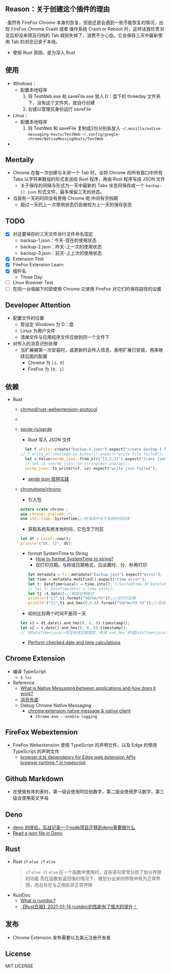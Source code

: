 <!--
 * @Author: your name
 * @Date: 2020-12-29 13:56:09
 * @LastEditTime: 2021-01-16 13:08:15
 * @LastEditors: Please set LastEditors
 * @Description: In User Settings Edit
 * @FilePath: \chrome_extension\README.md
-->
## Reason：关于创建这个插件的理由
  -虽然有 FireFox Chrome 本身的恢复，但是还是会遇到一些不能恢复的情况，出现 FireFox Chrome Crash 或者 操作系统 Crash or Reboot 时，这样话我珍贵浏览后却没来得及归档的 Tab 就损失掉了，浪费不少心血。它会保存三天中最新使用 Tab 的浏览记录于本地。
  - 使用 Rust 原因，是为深入 Rust

## 使用
  - Windows：
    - 配置本地程序
      1. 将 TestWeb.exe 和 saveFile.exe 放入 D：盘下的 threeday 文件夹下，没有这个文件夹，就自行创建
      2. 右键以管理员身份运行 saveFile
  - Linux：
    - 配置本地程序
      1. 将 TestWeb 和 saveFile 复制成2份分别各放入 `~/.mozilla/native-messaging-hosts/TestWeb` `~/.config/google-chrome/NativeMessingHosts/TestWeb`
  - 
## Mentaily
  - Chrome 在每一次创建与关闭一个 Tab 时，会将 Chrome 的所有窗口中所有 Tabs 以字符串数组的形式发送给 Rust 程序，再由 Rust 程序写成 JSON 文件
    - 关于保存的间隔与形式为一天中最新的 Tabs 状态将保存成一个 `backup-[].json` 形式文件，最多保留三天的状态。
  - 当我有一天的时间没有使用 Chrome 呢:中间有空档期
    - 超过一天的上一次使用状态仍会被视为上一天的保存状态
## TODO
  - [x] 对这要保存的三天文件进行文件命名固定
    - backup-1.json：今天-现在的使用状态
    - backup-2.json：昨天-上一次的使用状态
    - backup-3.json：前天-上上次的使用状态
  - [x] Extension Test
  - [x] FireFox Extension Learn
  - [x] 插件名
    - Three Day
  - [ ] Linux Browser Test
  - [ ] 在同一台电脑下的即使用 Chrome 又使用 FireFox 对它们的保存路径的设置

## Developer Attention
  - 配置文件的位置
    - 暂设定 Windows 为 D：盘
    - Linux 为用户文件
    - 清单文件与应用程序文件应放到同一个文件下
  - 对传入的消息识别处理
    - 当扩展被第一次安装时，或更新时会传入信息，表明扩展已安装，用来继续后面的配置
      - Chrome  为 `[1，0]`
      - FireFox 为 `[0, 1]`

## 依赖
  - Rust
    - [chrmod/rust-webextension-protocol](https://github.com/chrmod/rust-webextension-protocol)
    - []()
    - [serde-rs/serde](https://github.com/serde-rs/serde) 
      - Rust 写入 JSON 文件
      ```rust
        let f =File::create("backup-1.json").expect("create backup-1 failed");
      // f.write_all(message.as_bytes()).expect("write file failed");
        let v:Value=serde_json::from_str("[1,2,3]").expect("trans json error");
        // let v1 =serde_json::to_string(&v).unwrap();
        serde_json::to_writer(&f, &v).expect("write json failed");
      ```
      - [serde json 常用实践](https://blog.csdn.net/q435201823/article/details/108038755)
    - [chronotope/chrono](https://github.com/chronotope/chrono)
      - 引入包
      ```rust
      extern crate chrono ;
      use chrono::prelude::*;
      use std::time::SystemTime;//标准库中关于系统时间的库
      ```
      - 获取系统系统本地时间，它包含了时区
      ```rust
      let dt = Local::now();
      println!("dt: {}", dt);
      ```
      - format SystemTime to String
        - [How to format SystemTime to string?](https://stackoverflow.com/questions/45386585/how-to-format-systemtime-to-string)
        - 仅打印日期。与转成日期格式，后设置时、分、秒再打印
        ```rust
        let metadata = fs::metadata("backup.json").expect("error");
        let time = metadata.modified().expect("time error");
        let t: DateTime<Local> = time.into(); //SystemTime 转 DateTime<Local>
        // let t: DateTime<Utc> = time.into();
        let t1 =t.date();//转成日期格式
        println!("{}",t1.format("%d/%m/%Y"));//仅打印日期
        println!("{}",t1.and_hms(0,0,0).format("%d/%m/%Y %T"));//后设置时、分、秒再打印
        ```
      - 如何比较两个时间不是同一天
      ```rust
      let s1 = dt.date().and_hms(0, 0, 0).timestamp();
      let s2 = t.date().and_hms(0, 0, 0).timestamp();
      // 将DateTime<Local>类型转成日期类型，再用 and_hms 转成DateTime<Local> 再用timestamp转成秒进行来比较
      ```

      - [Perform checked date and time calculations](https://rust-lang-nursery.github.io/rust-cookbook/datetime/duration.html#perform-checked-date-and-time-calculations)


## Chrome Extension
  - 编译 TypeScript
    - `$ tsc`
  - Reference
    - [What is Native Messaging between applications and how does it work?](https://stackoverflow.com/questions/25169384/what-is-native-messaging-between-applications-and-how-does-it-work)
    - [消息传递](https://crxdoc-zh.appspot.com/extensions/messaging#external)
    - Debug Chrome Native Messaging
      - [chrome extension native message & native client](https://blog.csdn.net/weixin_36139431/article/details/98870250)
        - `Chrome.exe --enable-logging`

## FireFox Webextension
  - FireFox  Webextension 使用 TypeScript 的声明文件，以及 Edge 的使用 TypeScript 的声明文件
    - [browser.d.ts dependency for Edge web extension APIs browser.runtime.* in typescript](https://stackoverflow.com/questions/43650517/browser-d-ts-dependency-for-edge-web-extension-apis-browser-runtime-in-typescr)

## Github Markdown
  - 在使用有序列表时，第一级会使用阿拉伯数字，第二级会使用罗马数字，第三级会使用英文字母

## Deno
  - [deno 初体验，实战记录一个node项目迁移到deno需要做什么](https://cloud.tencent.com/developer/article/1640293)
  - [Read a json file in Deno](https://www.seanmcp.com/articles/read-a-json-file-in-deno/)
## Rust
  - Rust `if` `else if` `else`
    > `if` `else if` `else` 在一个函数中使用时，这些语句常常分担了划分界限的功能
    > 而在函数有返回值的情况下，被划分出来的界限中有为正常界限，而总存在与之相反非正常界限
  - RustDoc
    - [What is rustdoc?](https://doc.rust-lang.org/rustdoc/what-is-rustdoc.html)
    - [【Rust日报】2021-01-14 rustdoc的性能有了很大的提升！](https://rustcc.cn/article?id=f27b49b2-7803-4011-9f4d-c924c152a0ab)

## 发布
  - Chrome Extension 发布需要以五美元注册开发者

## License
  MIT LICENSE